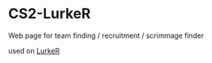 # CS2-LurkeR
Web page for team finding / recruitment / scrimmage finder

used on [LurkeR](https://lurker.lukseh.org)
